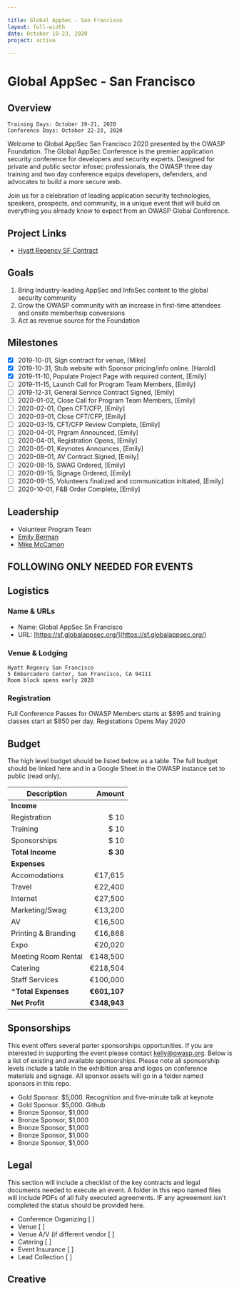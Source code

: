 ```yaml
---

title: Global AppSec - San Francisco
layout: full-width
date: October 19-23, 2020
project: active

---
```


# Global AppSec - San Francisco

## Overview

```
Training Days: October 19-21, 2020
Conference Days: October 22-23, 2020
```

Welcome to Global AppSec San Francisco 2020 presented by the OWASP Foundation. The Global AppSec Conference is the premier application security conference for developers and security experts. Designed for private and public sector infosec professionals, the OWASP three day training and two day conference equips developers, defenders, and advocates to build a more secure web.

Join us for a celebration of leading application security technologies, speakers, prospects, and community, in a unique event that will build on everything you already know to expect from an OWASP Global Conference.


## Project Links

* [Hyatt Regency SF Contract](www-staff/files/HyattRegencySFContract.pdf)

## Goals

1. Bring Industry-leading AppSec and InfoSec content to the global security community
2. Grow the OWASP community with an increase in first-time attendees and onsite memberhsip conversions
3. Act as revenue source for the Foundation 

## Milestones

- [x] 2019-10-01, Sign contract for venue, [Mike]
- [x] 2019-10-31, Stub website with Sponsor pricing/info online. [Harold]
- [x] 2019-11-10, Populate Project Page with required content, [Emily]
- [ ] 2019-11-15, Launch Call for Program Team Members, [Emily]
- [ ] 2019-12-31, General Service Contract Signed, [Emily]
- [ ] 2020-01-02, Close Call for Program Team Members, [Emily]
- [ ] 2020-02-01, Open CFT/CFP, [Emily]
- [ ] 2020-03-01, Close CFT/CFP, [Emily]
- [ ] 2020-03-15, CFT/CFP Review Complete, [Emily]
- [ ] 2020-04-01, Prgram Announced, [Emily]
- [ ] 2020-04-01, Registration Opens, [Emily]
- [ ] 2020-05-01, Keynotes Announces, [Emily]
- [ ] 2020-08-01, AV Contract Signed, [Emily]
- [ ] 2020-08-15, SWAG Ordered, [Emily]
- [ ] 2020-09-15, Signage Ordered, [Emily]
- [ ] 2020-09-15, Volunteers finalized and communication initiated, [Emily]
- [ ] 2020-10-01, F&B Order Complete, [Emily]

## Leadership

* Volunteer Program Team
* [Emily Berman](mailto:emily.berman@owasp.com?subject=An%20Interesting%20Email)
* [Mike McCamon](mailto:mike.mccamon@owasp.com?subject=An%20Interesting%20Email)


## **FOLLOWING ONLY NEEDED FOR EVENTS**

## Logistics

### Name & URLs

* Name: Global AppSec Sn Francisco
* URL: [https://sf.globalappsec.org/](https://sf.globalappsec.org/)

### Venue & Lodging

```
Hyatt Regency San Francisco
5 Embarcadero Center, San Francisco, CA 94111
Room block opens early 2020
```

### Registration 

Full Conference Passes for OWASP Members starts at $895 and training classes start at $850 per day. Registations Opens May 2020

## Budget 

The high level budget should be listed below as a table. The full budget should be linked here and in a Google Sheet in the OWASP instance set to public (read only).

Description            | Amount
--------------         | ------------:
**Income**             | 
Registration           | $ 10 
Training               | $ 10 
Sponsorships           | $ 10 
**Total Income**       | **$ 30**
**Expenses**           | 
Accomodations          | &euro;17,615 
Travel                 | &euro;22,400 
Internet               | &euro;27,500 
Marketing/Swag         | &euro;13,200
AV                     | &euro;16,500 
Printing & Branding    | &euro;16,868 
Expo                   | &euro;20,020
Meeting Room Rental    | &euro;148,500
Catering               | &euro;218,504
Staff Services         | &euro;100,000 
***Total Expenses**    | **&euro;601,107**
**Net Profit**         | **&euro;348,943**


## Sponsorships

This event offers several parter sponsorships opportunities.  If you are interested in supporting the event please contact [kelly@owasp.org](mailto:kelly@owasp.org&subject:Eventname). Below is a list of existing and available sponsorships. Please note all sponsorship levels include a table in the exhibition area and logos on conference materials and signage. All sponsor assets will go in a folder named sponsors in this repo.

* Gold Sponsor. $5,000. Recognition and five-minute talk at keynote
* Gold Sponsor. $5,000. Github
* Bronze Sponsor, $1,000
* Bronze Sponsor, $1,000
* Bronze Sponsor, $1,000
* Bronze Sponsor, $1,000
* Bronze Sponsor, $1,000

## Legal

This section will include a checklist of the key contracts and legal documents needed to execute an event. A folder in this repo named files will include PDFs of all fully executed agreements. IF any agreeement isn’t completed the status should be provided here.

* Conference Organizing [ ]
* Venue [ ]
* Venue A/V (if different vendor [ ]
* Catering [ ]
* Event Insurance [ ]
* Lead Collection [ ]

## Creative


